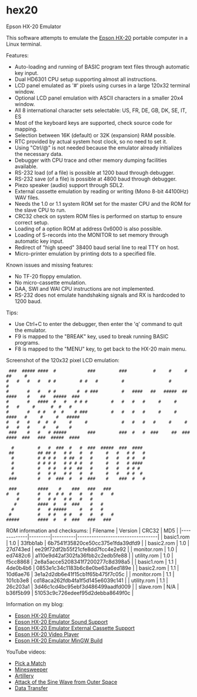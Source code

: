 # hex20
Epson HX-20 Emulator

This software attempts to emulate the [Epson HX-20](https://en.wikipedia.org/wiki/Epson_HX-20) portable computer in a Linux terminal.

Features:
* Auto-loading and running of BASIC program text files through automatic key input.
* Dual HD6301 CPU setup supporting almost all instructions.
* LCD panel emulated as '#' pixels using curses in a large 120x32 terminal window.
* Optional LCD panel emulation with ASCII characters in a smaller 20x4 window.
* All 8 international character sets selectable: US, FR, DE, GB, DK, SE, IT, ES
* Most of the keyboard keys are supported, check source code for mapping.
* Selection between 16K (default) or 32K (expansion) RAM possible.
* RTC provided by actual system host clock, so no need to set it.
* Using "Ctrl/@" is not needed because the emulator already initializes the necessary data.
* Debugger with CPU trace and other memory dumping facilities available.
* RS-232 load (of a file) is possible at 1200 baud through debugger.
* RS-232 save (of a file) is possible at 4800 baud through debugger.
* Piezo speaker (audio) support through SDL2.
* External cassette emulation by reading or writing (Mono 8-bit 44100Hz) WAV files.
* Needs the 1.0 or 1.1 system ROM set for the master CPU and the ROM for the slave CPU to run.
* CRC32 check on system ROM files is performed on startup to ensure correct setup.
* Loading of a option ROM at address 0x6000 is also possible.
* Loading of S-records into the MONITOR to set memory through automatic key input.
* Redirect of "high speed" 38400 baud serial line to real TTY on host.
* Micro-printer emulation by printing dots to a specified file.

Known issues and missing features:
* No TF-20 floppy emulation.
* No micro-cassette emulation.
* DAA, SWI and WAI CPU instructions are not implemented.
* RS-232 does not emulate handshaking signals and RX is hardcoded to 1200 baud.

Tips:
* Use Ctrl+C to enter the debugger, then enter the 'q' command to quit the emulator.
* F9 is mapped to the "BREAK" key, used to break running BASIC programs.
* F8 is mapped to the "MENU" key, to get back to the HX-20 main menu.

Screenshot of the 120x32 pixel LCD emulation:
```
 ###  ##### ####  #            ###         ###          #     #     #          ##     #
#   #   #   #   # #         # #   #         #                 #                 #
#       #   #   # #        #  # ###         #   ####   ##   #####  ##   ####    #    ##   #####  ###
#       #   ####  #	  #   # # #         #   #   #   #     #     #       #   #     #      #  #   #
#       #   # #   #	 #    # ###         #   #   #   #     #     #    ####   #     #     #   #####
#   #   #   #  #  #     #     #             #   #   #   #     #     #   #   #   #     #    #    #
 ###    #   #   # #####        ###         ###  #   #  ###     ##  ###   ####  ###   ###  #####  ####

  #         #   #  ###  #   #  ###  #####  ###  ####
 ##         ## ## #   # #   #   #     #   #   # #   #
  #         # # # #   # ##  #   #     #   #   # #   #
  #         # # # #   # # # #   #     #   #   # ####
  #         #   # #   # #  ##   #     #   #   # # #
  #         #   # #   # #   #   #     #   #   # #  #
 ###        #   #  ###  #   #  ###    #    ###  #   #

 ###        ####    #    ###   ###   ###
#   #       #   #  # #  #   #   #   #   #
    #       #   # #   # #	#   #
   #        ####  #   #  ###    #   #
  #         #   # #####     #   #   #
 #          #   # #   # #   #   #   #   #
#####       ####  #   #  ###   ###   ###
```

ROM information and checksums:
| Filename    | Version | CRC32    | MD5                              |
|-------------|---------|----------|----------------------------------|
| basic1.rom  | 1.0     | 33fbb1ab | 6b7541f35820ce50cc375e1fda39dfd9 |
| basic2.rom  | 1.0     | 27d743ed | ee29f72df2b55f21cfe8dd7fcc4e2e92 |
| monitor.rom | 1.0     | ed7482c6 | a110e9d42af302fa36fbb2c2edb5fe88 |
| utility.rom | 1.0     | f5cc8868 | 2e8a5acce5208341f7200277c8d398a5 |
| basic1.rom  | 1.1     | 4de0b4b6 | 0853e1c34c1183b6c8e0be63a6ed189e |
| basic2.rom  | 1.1     | 10d6ae76 | 3e1a2d2db6e41f15cb1f65b475f7c05c |
| monitor.rom | 1.1     | 101cb3e8 | cd18aca262fdb4fa1f5d145e6039c141 |
| utility.rom | 1.1     | 26c203a1 | 3d46c1cd4bc95ebf3d486499aadfd009 |
| slave.rom   | N/A     | b36f5b99 | 51053c9c726edeef95d2debba8649f0c |

Information on my blog:
* [Epson HX-20 Emulator](https://kobolt.github.io/article-203.html)
* [Epson HX-20 Emulator Sound Support](https://kobolt.github.io/article-214.html)
* [Epson HX-20 Emulator External Cassette Support](https://kobolt.github.io/article-218.html)
* [Epson HX-20 Video Player](https://kobolt.github.io/article-220.html)
* [Epson HX-20 Emulator MinGW Build](https://kobolt.github.io/article-223.html)

YouTube videos:
* [Pick a Match](https://www.youtube.com/watch?v=dpQw2QPLM_Q)
* [Minesweeper](https://www.youtube.com/watch?v=atJrgReYC5I)
* [Artillery](https://www.youtube.com/watch?v=u1FT2iOwCAQ)
* [Attack of the Sine Wave from Outer Space](https://www.youtube.com/watch?v=q-rid6iUhw8)
* [Data Transfer](https://www.youtube.com/watch?v=No1LgJNcGDE)

